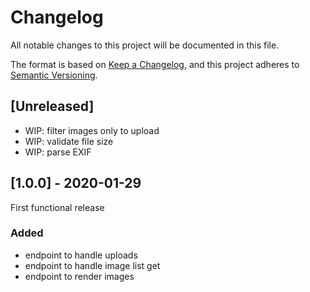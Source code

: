 # Changelog
All notable changes to this project will be documented in this file.

The format is based on [Keep a Changelog](https://keepachangelog.com/en/1.0.0/),
and this project adheres to [Semantic Versioning](https://semver.org/spec/v2.0.0.html).

## [Unreleased]

- WIP: filter images only to upload
- WIP: validate file size
- WIP: parse EXIF

## [1.0.0] - 2020-01-29

First functional release

### Added

- endpoint to handle uploads
- endpoint to handle image list get
- endpoint to render images
